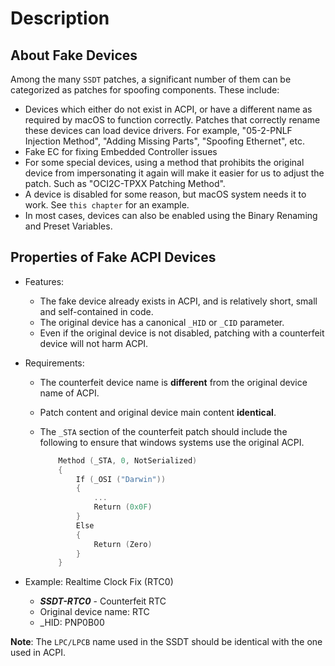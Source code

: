 # Description

## About Fake Devices

Among the many `SSDT` patches, a significant number of them can be categorized as patches for spoofing components. These include:

- Devices which either do not exist in ACPI, or have a different name as required by macOS to function correctly. Patches that correctly rename these devices can load device drivers. For example, "05-2-PNLF Injection Method", "Adding Missing Parts", "Spoofing Ethernet", etc.
- Fake EC for fixing Embedded Controller issues
- For some special devices, using a method that prohibits the original device from impersonating it again will make it easier for us to adjust the patch. Such as "OCI2C-TPXX Patching Method".
- A device is disabled for some reason, but macOS system needs it to work. See `this chapter` for an example.
- In most cases, devices can also be enabled using the Binary Renaming and Preset Variables.

## Properties of Fake ACPI Devices

- Features:
  
  - The fake device already exists in ACPI, and is relatively short, small and self-contained in code.  
  - The original device has a canonical `_HID` or `_CID` parameter.
  - Even if the original device is not disabled, patching with a counterfeit device will not harm ACPI.
  
- Requirements:

  - The counterfeit device name is **different** from the original device name of ACPI.
  - Patch content and original device main content **identical**.
  - The `_STA` section of the counterfeit patch should include the following to ensure that windows systems use the original ACPI.

    ```Swift
        Method (_STA, 0, NotSerialized)
        {
            If (_OSI ("Darwin"))
            {
                ...
                Return (0x0F)
            }
            Else
            {
                Return (Zero)
            }
        }
    ```
  
- Example: Realtime Clock Fix (RTC0)
  
  - ***SSDT-RTC0*** - Counterfeit RTC
  - Original device name: RTC
  - _HID: PNP0B00
  
**Note**: The `LPC/LPCB` name used in the SSDT should be identical with the one used in ACPI.
